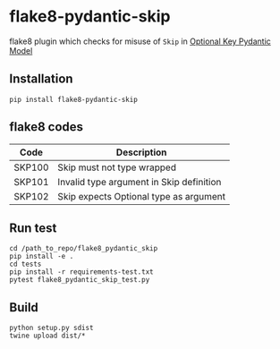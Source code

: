 # flake8-pydantic-skip
flake8 plugin which checks for misuse of `Skip` in [Optional Key Pydantic Model](https://github.com/oyfml/test_modified_pydantic_model)

## Installation
`pip install flake8-pydantic-skip`

## flake8 codes

| Code   | Description                                            |
|--------|--------------------------------------------------------|
| SKP100 | Skip must not type wrapped                             |
| SKP101 | Invalid type argument in Skip definition               |
| SKP102 | Skip expects Optional type as argument                 |

## Run test
```
cd /path_to_repo/flake8_pydantic_skip
pip install -e .
cd tests
pip install -r requirements-test.txt
pytest flake8_pydantic_skip_test.py
```

## Build
```
python setup.py sdist
twine upload dist/*
```
